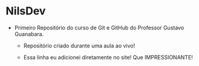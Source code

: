 # NilsDev
 * Primeiro Repositório do  curso de Git e GitHub do Professor Gustavo Guanabara.

     - Repositório criado durante uma aula ao vivo!
 
     - Essa linha eu adicionei diretamente no site! Que IMPRESSIONANTE!
